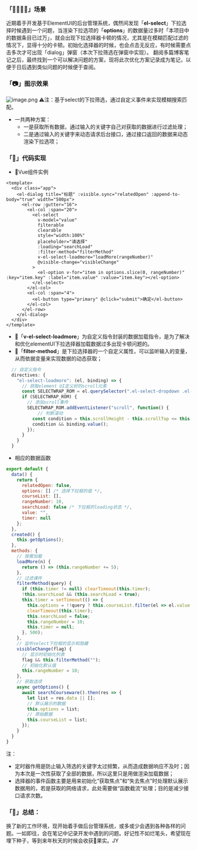 ### 「🚀👋👋👋」场景
近期着手开发基于ElementUI的后台管理系统，偶然间发现「**el-select**」下拉选择时候遇到一个问题，当渲染下拉选项的「**options**」的数据量过多时「本项目中的数据条目已过万」，就会出现下拉选择器卡顿的情况，尤其是在模糊匹配过滤的情况下，显得十分的卡顿。初始化选择器的时候，也会点击无反应，有时候需要点击多次才可出现「dialog」弹窗（本次下拉筛选在弹窗中实现）。
翻阅多篇博客笔记之后，最终找到一个可以解决问题的方案，现将此次优化方案记录成为笔记，以便于日后遇到类似问题的时候便于查阅。
### 「📷」图示效果
![image.png](https://cdn.nlark.com/yuque/0/2021/png/271255/1632481325826-9fb9c841-8cd9-4cf5-84db-8e9ffb614399.png#clientId=u2d4a8c5e-41ce-4&from=paste&id=u7a6927ce&originHeight=281&originWidth=517&originalType=binary&ratio=1&size=13064&status=done&style=stroke&taskId=ubb612e50-7203-4a7d-8acb-24ca1eb621c)
⚠️注：基于select的下拉筛选，通过自定义事件来实现模糊搜索匹配。

- 一共两种方案：
   - 一是获取所有数据，通过输入的关键字自己对获取的数据进行过滤处理；
   - 二是通过输入的关键字来动态请求后台接口，通过接口返回的数据来动态渲染下拉选项；
### 「🍵」代码实现

- 🌰Vue组件实例
```vue
<template>
  <div class="app">
    <el-dialog title="标题" :visible.sync="relatedOpen" :append-to-body="true" width="500px">
      <el-row :gutter="16">
        <el-col :span="20">
          <el-select
            v-model="value"
            filterable
            clearable
            style="width:100%"
            placeholder="请选择"
            :loading="searchLoad"
            :filter-method="filterMethod"
            v-el-select-loadmore="loadMore(rangeNumber)"
            @visible-change="visibleChange"
          >
            <el-option v-for="item in options.slice(0, rangeNumber)" :key="item.key" :label="item.value" :value="item.key"></el-option>
          </el-select>
        </el-col>
        <el-col :span="4">
          <el-button type="primary" @click="submit">确定</el-button>
        </el-col>
      </el-row>
    </el-dialog>
  </div>
</template>
```

- 🚗「**v-el-select-loadmore**」为自定义指令封装的数据加载指令，是为了解决和优化elementUI下拉选择器加载数据过多出现卡顿问题的。
- 🚴「**filter-method**」是下拉选择器的一个自定义属性，可以监听输入的变量，从而依据变量来实现数据的动态获取；
```javascript
  // 自定义指令
  directives: {
    "el-select-loadmore": (el, binding) => {
      // 获取element UI定义好的scroll元素
      const SELECTWRAP_ROM = el.querySelector(".el-select-dropdown .el-select-dropdown__wrap");
      if (SELECTWRAP_ROM) {
		// 添加scroll事件
        SELECTWRAP_ROM.addEventListener("scroll", function() {
			// 判断滚动
          const condition = this.scrollHeight - this.scrollTop <= this.clientHeight;
          condition && binding.value();
        });
      }
    }
  }
```

- 相应的数据函数
```javascript
export default {
  data() {
    return {
      relatedOpen: false,
      options: [] /* 选择下拉框的值 */,
      courseList: [],
      rangeNumber: 10,
      searchLoad: false /* 下拉框的loading状态 */,
      value: "",
      timer: null
    };
  },
  created() {
    this.getOptions();
  },
  methods: {
    // 按需加载
    loadMore(n) {
      return () => (this.rangeNumber += 5);
    },
    // 过滤课件
    filterMethod(query) {
      if (this.timer != null) clearTimeout(this.timer);
      !this.searchLoad && (this.searchLoad = true);
      this.timer = setTimeout(() => {
        this.options = !!query ? this.courseList.filter(el => el.value.toLowerCase().includes(query.toLowerCase())) : this.courseList;
        clearTimeout(this.timer);
        this.searchLoad = false;
        this.rangeNumber = 10;
        this.timer = null;
      }, 500);
    },
    // 监听select下拉框的显示和隐藏
    visibleChange(flag) {
      // 显示时初始化列表
      flag && this.filterMethod("");
      // 初始化默认值
      this.rangeNumber = 10;
    },
    // 获取选项
    async getOptions() {
      await searchCourseware().then(res => {
        let list = res.data || [];
        // 默认展示的数据
        this.options = list;
        // 原始数据
        this.courseList = list;
      });
    }
  }
}
```
注：

- 定时器作用是防止输入筛选的关键字太过频繁，从而造成数据响应不及时；因为本次是一次性获取了全部的数据，所以这里只是用做渲染加载数据；
- 选择器的事件函数主要是用来初始化“获取焦点”和“失去焦点”时处理默认展示数据用的，若是获取的网络请求，此处需要做“函数截流”处理；目的是减少接口请求次数。
### 「🍎」总结：
换了新的工作环境，现开始着手做后台管理系统，或多或少会遇到各种各样的问题。一如即往，会在笔记中记录开发中遇到的问题。好记性不如烂笔头，希望现在埋下种子，等到来年秋天的时候会收获🍒果实。JY
